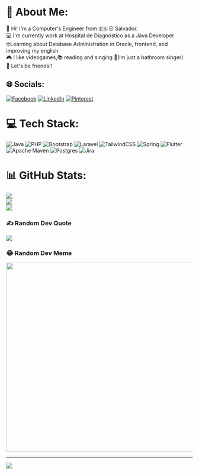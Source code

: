 # 💫 About Me:
:wave: Hi! I'm a Computer's Engineer from :es: El Salvador.<br>:computer: I'm currently work at Hospital de Diagnóstico as a Java Developer<br>:nerd_face:Learning about Database Administration in Oracle, frontend, and improving my english <br>:video_game: I like videogames,:books: reading and singing :microphone:(Im just a bathroom singer)<br>
🤝 Let's be friends!!


## 🌐 Socials:
[![Facebook](https://img.shields.io/badge/Facebook-%231877F2.svg?logo=Facebook&logoColor=white)](https://facebook.com/aryamn) [![LinkedIn](https://img.shields.io/badge/LinkedIn-%230077B5.svg?logo=linkedin&logoColor=white)](https://linkedin.com/in/mayrazavalanajarro) [![Pinterest](https://img.shields.io/badge/Pinterest-%23E60023.svg?logo=Pinterest&logoColor=white)](https://pinterest.com/aryam1077) 

# 💻 Tech Stack:
![Java](https://img.shields.io/badge/java-%23ED8B00.svg?style=for-the-badge&logo=java&logoColor=white) ![PHP](https://img.shields.io/badge/php-%23777BB4.svg?style=for-the-badge&logo=php&logoColor=white) ![Bootstrap](https://img.shields.io/badge/bootstrap-%23563D7C.svg?style=for-the-badge&logo=bootstrap&logoColor=white) ![Laravel](https://img.shields.io/badge/laravel-%23FF2D20.svg?style=for-the-badge&logo=laravel&logoColor=white) ![TailwindCSS](https://img.shields.io/badge/tailwindcss-%2338B2AC.svg?style=for-the-badge&logo=tailwind-css&logoColor=white) ![Spring](https://img.shields.io/badge/spring-%236DB33F.svg?style=for-the-badge&logo=spring&logoColor=white) ![Flutter](https://img.shields.io/badge/Flutter-%2302569B.svg?style=for-the-badge&logo=Flutter&logoColor=white) ![Apache Maven](https://img.shields.io/badge/Apache%20Maven-C71A36?style=for-the-badge&logo=Apache%20Maven&logoColor=white) ![Postgres](https://img.shields.io/badge/postgres-%23316192.svg?style=for-the-badge&logo=postgresql&logoColor=white) ![Jira](https://img.shields.io/badge/jira-%230A0FFF.svg?style=for-the-badge&logo=jira&logoColor=white)
# 📊 GitHub Stats:
![](https://github-readme-stats.vercel.app/api?username=Aryamelly&theme=prussian&hide_border=false&include_all_commits=true&count_private=true)<br/>
![](https://github-readme-streak-stats.herokuapp.com/?user=Aryamelly&theme=prussian&hide_border=false)<br/>
![](https://github-readme-stats.vercel.app/api/top-langs/?username=Aryamelly&theme=prussian&hide_border=false&include_all_commits=true&count_private=true&layout=compact)

### ✍️ Random Dev Quote
![](https://quotes-github-readme.vercel.app/api?type=horizontal&theme=tokyonight)

### 😂 Random Dev Meme
<img src="https://random-memer.herokuapp.com/" width="512px"/>

---
[![](https://visitcount.itsvg.in/api?id=Aryamelly&icon=0&color=0)](https://visitcount.itsvg.in)

<!-- Proudly created with GPRM ( https://gprm.itsvg.in ) -->
